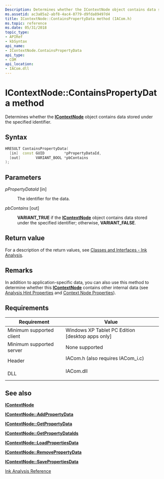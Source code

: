 ```yaml
---
Description: Determines whether the IContextNode object contains data stored under the specified identifier.
ms.assetid: ac3a85a2-abf8-4ac4-8779-d9fda89497d4
title: IContextNode::ContainsPropertyData method (IACom.h)
ms.topic: reference
ms.date: 05/31/2018
topic_type: 
- APIRef
- kbSyntax
api_name: 
- IContextNode.ContainsPropertyData
api_type: 
- COM
api_location: 
- IACom.dll
---
```


# IContextNode::ContainsPropertyData method

Determines whether the [**IContextNode**](icontextnode.md) object contains data stored under the specified identifier.

## Syntax


```C++
HRESULT ContainsPropertyData(
  [in]  const GUID         *pPropertyDataId,
  [out]       VARIANT_BOOL *pbContains
);
```



## Parameters

<dl> <dt>

*pPropertyDataId* \[in\]
</dt> <dd>

The identifier for the data.

</dd> <dt>

*pbContains* \[out\]
</dt> <dd>

**VARIANT\_TRUE** if the [**IContextNode**](icontextnode.md) object contains data stored under the specified identifier; otherwise, **VARIANT\_FALSE**.

</dd> </dl>

## Return value

For a description of the return values, see [Classes and Interfaces - Ink Analysis](classes-and-interfaces---ink-analysis.md).

## Remarks

In addition to application-specific data, you can also use this method to determine whether this [**IContextNode**](icontextnode.md) contains other internal data (see [Analysis Hint Properties](analysis-hint-properties.md) and [Context Node Properties](context-node-properties.md)).

## Requirements



| Requirement | Value |
|-------------------------------------|---------------------------------------------------------------------------------------------------------------|
| Minimum supported client<br/> | Windows XP Tablet PC Edition \[desktop apps only\]<br/>                                                 |
| Minimum supported server<br/> | None supported<br/>                                                                                     |
| Header<br/>                   | <dl> <dt>IACom.h (also requires IACom\_i.c)</dt> </dl> |
| DLL<br/>                      | <dl> <dt>IACom.dll</dt> </dl>                          |



## See also

<dl> <dt>

[**IContextNode**](icontextnode.md)
</dt> <dt>

[**IContextNode::AddPropertyData**](icontextnode-addpropertydata.md)
</dt> <dt>

[**IContextNode::GetPropertyData**](icontextnode-getpropertydata.md)
</dt> <dt>

[**IContextNode::GetPropertyDataIds**](icontextnode-getpropertydataids.md)
</dt> <dt>

[**IContextNode::LoadPropertiesData**](icontextnode-loadpropertiesdata.md)
</dt> <dt>

[**IContextNode::RemovePropertyData**](icontextnode-removepropertydata.md)
</dt> <dt>

[**IContextNode::SavePropertiesData**](icontextnode-savepropertiesdata.md)
</dt> <dt>

[Ink Analysis Reference](ink-analysis-reference.md)
</dt> </dl>

 

 




